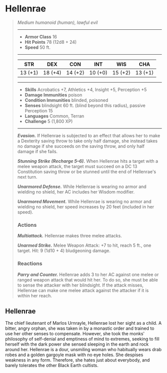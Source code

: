 # Hellenrae
>*Medium humanoid (human), lawful evil*
>___
>- **Armor Class** 16
>- **Hit Points** 78 (12d8 + 24)
>- **Speed** 50 ft.
>___
>|STR|DEX|CON|INT|WIS|CHA|
>|:---:|:---:|:---:|:---:|:---:|:---:|
>|13 (+1)|18 (+4)|14 (+2)|10 (+0)|15 (+2)|13 (+1)|
>___
>- **Skills** Acrobatics +7, Athletics +4, Insight +5, Perception +5
>- **Damage Immunities** poison
>- **Condition Immunities** blinded, poisoned
>- **Senses** blindsight 60 ft. (blind beyond this radius), passive Perception 15
>- **Languages** Common, Terran
>- **Challenge** 5 (1,800 XP)
>___
>***Evasion.*** If Hellenrae is subjected to an effect that allows her to make a Dexterity saving throw to take only half damage, she instead takes no damage if she succeeds on the saving throw, and only half damage if she fails.  
>
>***Stunning Strike (Recharge 5–6).*** When Hellenrae hits a target with a melee weapon attack, the target must succeed on a DC 13 Constitution saving throw or be stunned until the end of Hellenrae's next turn.  
>
>***Unarmored Defense.*** While Hellenrae is wearing no armor and wielding no shield, her AC includes her Wisdom modifier.  
>
>***Unarmored Movement.*** While Hellenrae is wearing no armor and wielding no shield, her speed increases by 20 feet (included in her speed).  
>
>### Actions
>***Multiattack.*** Hellenrae makes three melee attacks.  
>
>***Unarmed Strike.*** Melee Weapon Attack: +7 to hit, reach 5 ft., one target. Hit: 9 (1d10 + 4) bludgeoning damage.  
>
>### Reactions
>***Parry and Counter.*** Hellenrae adds 3 to her AC against one melee or ranged weapon attack that would hit her. To do so, she must be able to sense the attacker with her blindsight. If the attack misses, Hellenrae can make one melee attack against the attacker if it is within her reach.
## Hellenrae
The chief lieutenant of Marlos Urnrayle, Hellenrae lost her sight as a child. A bitter, angry orphan, she was taken in by a monastic order and trained to use her other senses to compensate. However, she took the monks' philosophy of self-denial and emptiness of mind to extremes, seeking to fill herself with the dark power she sensed sleeping in the earth and rock around her.
Hellenrae is a dour, unsmiling woman who habitually wears drab robes and a golden gargoyle mask with no eye holes. She despises weakness in any form. Therefore, she hates just about everybody, and barely tolerates the other Black Earth cultists.